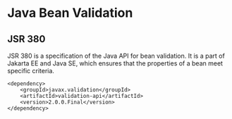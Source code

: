 # Java Bean Validation

## JSR 380

JSR 380 is a specification of the Java API for bean validation.
It is a part of Jakarta EE and Java SE, which ensures that the properties of a bean meet specific criteria.
    
    <dependency>
        <groupId>javax.validation</groupId>
        <artifactId>validation-api</artifactId>
        <version>2.0.0.Final</version>
    </dependency>
    
